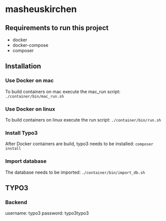 # masheuskirchen

## Requirements to run this project
* docker
* docker-compose
* composer

## Installation

### Use Docker on mac
To build containers on mac execute the mac_run script:
`./container/bin/mac_run.sh`

### Use Docker on linux
To build containers on linux execute the run script:
`./container/bin/run.sh`

### Install Typo3
After Docker containers are build, typo3 needs to be installed:
`composer install`

### Import database
The database needs to be imported:
`./container/bin/import_db.sh`


## TYPO3
### Backend
username: typo3
password: typo3typo3